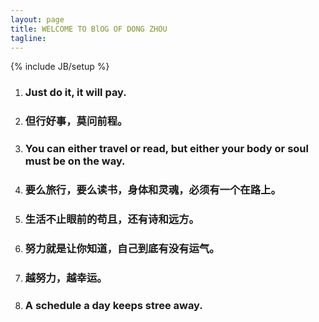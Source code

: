 ```yaml
---
layout: page
title: WELCOME TO BlOG OF DONG ZHOU
tagline: 
---
```

{% include JB/setup %}

1. ### Just do it, it will pay.

2. ### 但行好事，莫问前程。

3. ### You can either travel or read, but either your body or soul must be on the way.

4. ### 要么旅行，要么读书，身体和灵魂，必须有一个在路上。

5. ### 生活不止眼前的苟且，还有诗和远方。

6. ### 努力就是让你知道，自己到底有没有运气。

7. ### 越努力，越幸运。

8. ### A schedule a day keeps stree away.
